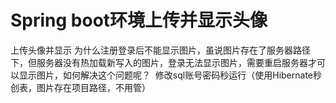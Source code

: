 # Spring boot环境上传并显示头像
上传头像并显示
为什么注册登录后不能显示图片，虽说图片存在了服务器路径下，但服务器没有热加载新写入的图片，登录无法显示图片，需要重启服务器才可以显示图片，如何解决这个问题呢？
 修改sql账号密码秒运行（使用Hibernate秒创表，图片存在项目路径，不用管）
